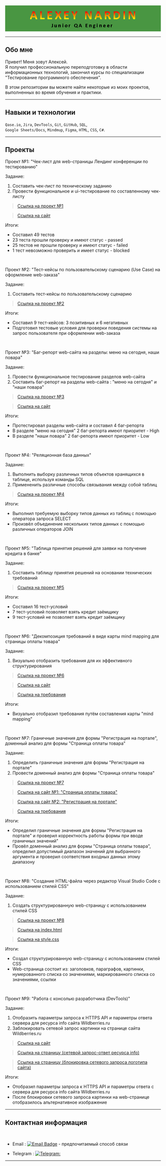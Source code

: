![Header](https://github.com/ALEXir87/alexeynardin/blob/main/assets/logo.png)

---

## Обо мне

Привет! Меня зовут Алексей. <br>
Я получил профессиональную переподготовку в области информационных технологий, закончил курсы по специализации "Тестирование программного обеспечения". 

В этом репозитории вы можете найти некоторые из моих проектов, выполненных во время обучения и практики.

---

## Навыки и технологии
``Qase.io``, ``Jira``, ``DevTools``, ``Git``, ``GitHub``, ``SQL``, <br> 
 ``Google Sheets/Docs``, ``Mindmup``, ``Figma``, ``HTML``, ``CSS``, ``С#``.

---

## Проекты

<p> Проект №1: "Чек-лист для  web-страницы Лендинг конференции по тестированию"</p>

<p>Задание:<p>
<ol>
  <li>Составить чек-лист по техническому заданию</li>
  <li>Провести функциональное и ui-тестирование по составленному чек-листу</li>
</ol>

> <a href="https://docs.google.com/spreadsheets/d/1L7tSpdDuX5SruCXh6wihkn1WyIR5o14Nxvma2m-lDmM/edit?usp=sharing">Ссылка на проект №1</a>

> <a href="https://test-stand.gb.ru/seminar_stands/umeet/index.html">Ссылка на сайт</a>

<p>Итоги:<p> 

* Составил 49 тестов
* 23 теста прошли проверку и имеют статус - passed
* 25 тестов не прошли проверку и имеют статус - failed
* 1 тест невозможно проверить и имеет статус - blocked

<br>

<p> Проект №2: "Тест-кейсы по пользовательскому сценарию (Use Case) на оформление web-заказа"</p>

<p>Задание:<p>
<ol>
  <li>Составить тест-кейсы по пользовательскому сценарию</li>
</ol>

> <a href="https://docs.google.com/spreadsheets/d/1iiNSSrUFHIhoFmbuy5F5DTxo7RVnIsJX-1--rxB4uuE/edit?usp=sharing">Ссылка на проект №2</a>

<p>Итоги:<p> 

* Составил 9 тест-кейсов: 3 позитивных и 6 негативных
* Подготовил тестовые условия для проверки поведения системы на запрос пользователя при оформлении web-заказа

<br>

<p> Проект №3: "Баг-репорт web-сайта на разделы: меню на сегодня, наши повара"</p>

<p>Задание:<p>
<ol>
  <li>Провести функциональное тестирование разделов web-сайта</li>
  <li>Составить баг-репорт на разделы web-сайта : "меню на сегодня" и "наши повара"</li>
</ol>

> <a href="https://docs.google.com/spreadsheets/d/1FqUNT86g0eO4A26bHNsVvXhIKly7EPlZWnvxNiKb_dY/edit?usp=sharing">Ссылка на проект №3</a>

> <a href="https://test-stand.gb.ru/seminar_stands/foodbuzz/index.html">Ссылка на сайт</a>

<p>Итоги:<p> 

* Протестировал разделы web-сайта и составил 4 баг-репорта
* В разделе "меню на сегодня" 2 баг-репорта имеют приоритет - High 
* В разделе "наши повара" 2 баг-репорта имеют приоритет - Low 

<br>

<p> Проект №4: "Реляционная база данных"</p>

<p>Задание:<p>
<ol>
  <li>Выполнить выборку различных типов объектов хранящихся в таблице, используя  команды SQL</li>
  <li>Примененить различные способы связывания между собой таблиц</li>
</ol>

> <a href="https://docs.google.com/spreadsheets/d/1Uz3daksmkfL8Vt-tcndRaEpz0G7IpFwv11N65081LUk/edit?usp=sharing">Ссылка на проект №4</a>

<p>Итоги:<p> 

* Выполнил требуемую выборку типов данных из таблиц с помощью оператора запроса SELECT 
* Произвёл объединение нескольких типов данных с помощью различных операторов JOIN

<br>

<p> Проект №5: "Таблица принятия решений для заявки на получение кредита в банке"</p>

<p>Задание:<p>
<ol>
  <li>Составить таблицу принятия решений на основании технических требований</li>
</ol>

> <a href="https://docs.google.com/spreadsheets/d/1BBEFa1-v3cFuVMH6fJ7DxrM6GdENJ8VPRF1eJbJQUgc/edit?usp=sharing">Ссылка на проект №5</a>

<p>Итоги:<p> 

* Составил 16 тест-условий
* 7 тест-условий позволяет взять кредит заёмщику
* 9 тест-условий не позволяет взять кредит заёмщику

<br>

<p> Проект №6: "Декомпозиция требований в виде карты mind mapping для страницы оплаты товара"</p>

<p>Задание:<p>
<ol>
  <li>Визуально отобразить требования для их эффективного структурирования</li>
</ol>

> <a href="https://drive.google.com/file/d/1MXHuTf3961xhA28air2BYyWMTv_oodYh/view?usp=sharing">Ссылка на проект №6</a>

> <a href="https://test-stand.gb.ru/seminar_stands/payform/index.html">Ссылка на сайт</a>

> <a href="https://docs.google.com/document/d/1w_yhOU8x9miePJRXe2e-sbAFC0Vy67jsv_e49kBVoEI/edit">Ссылка на требования</a>

<p>Итоги:<p> 

* Визуально отобразил требования путём составления карты "mind mapping"

<br>

<p> Проект №7: Граничные значения для формы "Регистрация на портале", доменный анализ для формы "Cтраница оплаты товара"</p>

<p>Задание:<p>
<ol>
  <li>Определить граничные значения для формы "Регистрация на портале"</li>
  <li>Провести доменный анализ для формы "Cтраница оплаты товара"</li>
</ol>

> <a href="https://docs.google.com/spreadsheets/d/1R2KzdIt8dKxVCgtKiyf0Tir-Lr3zn34h9N7DNhMo9KM/edit?usp=sharing">Ссылка на проект №7</a>

> <a href="https://test-stand.gb.ru/seminar_stands/payform/index.html">Ссылка на сайт №1: "Cтраница оплаты товара"</a>

> <a href="https://test-stand.gb.ru/seminar_stands/test/index.html">Ссылка на сайт №2: "Регистрация на портале"</a>

> <a href="https://docs.google.com/document/d/1sxi_LYC_EvvRYCNNljXjvHuoUgBnemX8HTB_2-EUxuU/edit">Ссылка на требования</a>

<p>Итоги:<p> 

* Определил граничные значения для формы "Регистрация на портале" и проверил корректность работы формы при вводе граничных значений"
* Провёл доменный анализ для формы "Cтраница оплаты товара", определил допустимый диапазон значений для выбранного аргумента и проверил соответствия входных данных этому диапазону

<br>

<p> Проект №8: "Создание HTML-файла через редактор Visual Studio Code с использованием cтилей СSS"</p>

<p>Задание:<p>
<ol>
  <li>Создать структурированную web-страницу с использованием cтилей СSS </li>
</ol>

> <a href="https://drive.google.com/file/d/1GQG4aBxL191QK0VomXw-Qwsl8j_kHHMu/view?usp=sharing">Ссылка на проект №8</a>

> <a href="https://drive.google.com/file/d/1qNAKppMB4-2l8mykgIHwGWLQ3DSCTgsC/view?usp=sharing">Ссылка на index.html</a>

> <a href="https://drive.google.com/file/d/1a7Wr47f3f50AlL6L_xuiux3UmKvaEh_r/view?usp=sharing">Ссылка на style.css</a>

<p>Итоги:<p> 

* Создал структурированную web-страницу с использованием cтилей СSS
* Web-страница состоит из: заголовков, параграфов, картинки, нумерованного списка со значениями, маркированного списка со значениями, ссылки

<br>

<p> Проект №9: "Работа с консолью разработчика (DevTools)"</p>

<p>Задание:<p>
<ol>
  <li>Отобразить параметры запроса к HTTPS API и параметры ответа сервера для ресурса info сайта Wildberries.ru</li>
  <li>Заблокировать сетевой запрос картинки на странице сайта Wildberries.ru</li>
</ol>

> <a href="https://www.wildberries.ru/">Ссылка на сайт</a>

> <a href="https://drive.google.com/file/d/1pjs2oxppcGLV7mRuoNN56s7TSkr35fMj/view?usp=sharing">Ссылка на страницу (сетевой запрос-ответ ресурса info)</a>

> <a href="https://drive.google.com/file/d/1jSGkeuyCw1tKX5N7IF5QpKrygL67NpSe/view?usp=sharing">Ссылка на страницу (блокировка сетевого запроса логотипа сайта)</a>

<p>Итоги:<p> 

* Отобразил параметры запроса к HTTPS API и параметры ответа с сервера для ресурса info сайта Wildberries.ru
* После блокировки сетевого запроса картинки на web-странице отобразилось альтернативное изображение

---

## Контактная информация

<br>

- Email : [![Email Badge](https://img.shields.io/badge/-nardin_alexey@mail.ru-8A2BE2)](mailto:nardin_alexey@mail.ru) - предпочитаемый способ связи

- Telegram : [![Telegram:](https://img.shields.io/badge/-nardinalex-8A2BE2)](https://t.me/nardinalex)
 
---